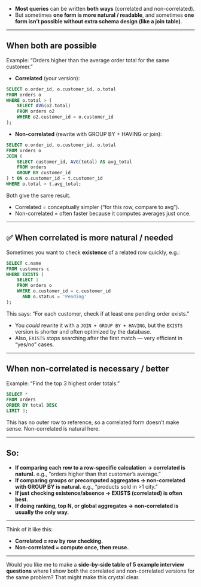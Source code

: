 
* **Most queries** can be written **both ways** (correlated and non-correlated).
* But sometimes **one form is more natural / readable**, and sometimes **one form isn’t possible without extra schema design (like a join table)**.

---

## When both are possible

Example:
“Orders higher than the average order total for the same customer.”

* **Correlated** (your version):

```sql
SELECT o.order_id, o.customer_id, o.total
FROM orders o
WHERE o.total > (
    SELECT AVG(o2.total) 
    FROM orders o2 
    WHERE o2.customer_id = o.customer_id
);
```

* **Non-correlated** (rewrite with GROUP BY + HAVING or join):

```sql
SELECT o.order_id, o.customer_id, o.total
FROM orders o
JOIN (
    SELECT customer_id, AVG(total) AS avg_total
    FROM orders
    GROUP BY customer_id
) t ON o.customer_id = t.customer_id
WHERE o.total > t.avg_total;
```

Both give the same result.

* Correlated = conceptually simpler (“for this row, compare to avg”).
* Non-correlated = often faster because it computes averages just once.

---

## ✅ When correlated is **more natural / needed**

Sometimes you want to check **existence** of a related row quickly, e.g.:

```sql
SELECT c.name
FROM customers c
WHERE EXISTS (
    SELECT 1 
    FROM orders o
    WHERE o.customer_id = c.customer_id 
      AND o.status = 'Pending'
);
```

This says: “For each customer, check if at least one pending order exists.”

* You *could* rewrite it with a `JOIN + GROUP BY + HAVING`, but the `EXISTS` version is shorter and often optimized by the database.
* Also, `EXISTS` stops searching after the first match — very efficient in “yes/no” cases.

---

## When non-correlated is **necessary / better**

Example: “Find the top 3 highest order totals.”

```sql
SELECT *
FROM orders
ORDER BY total DESC
LIMIT 3;
```

This has no outer row to reference, so a correlated form doesn’t make sense.
Non-correlated is natural here.

---

## So:

* **If comparing each row to a row-specific calculation → correlated is natural.**
  e.g., “orders higher than that customer’s average.”
* **If comparing groups or precomputed aggregates → non-correlated with GROUP BY is natural.**
  e.g., “products sold in >1 city.”
* **If just checking existence/absence → EXISTS (correlated) is often best.**
* **If doing ranking, top N, or global aggregates → non-correlated is usually the only way.**

---

Think of it like this:

* **Correlated = row by row checking.**
* **Non-correlated = compute once, then reuse.**

---

Would you like me to make a **side-by-side table of 5 example interview questions** where I show both the correlated and non-correlated versions for the same problem? That might make this crystal clear.
